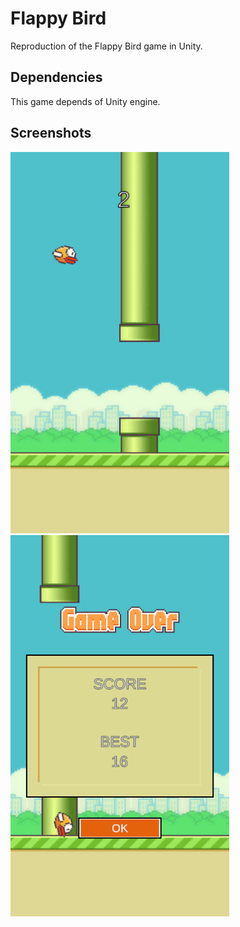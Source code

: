 # Flappy Bird

Reproduction of the Flappy Bird game in Unity.

## Dependencies

This game depends of Unity engine.

## Screenshots

<div float="left">
    <img src="Screenshots/Gameplay.png" width="350" height="610">
    <img src="Screenshots/Gameover.png" width="350" height="610">
</div>
